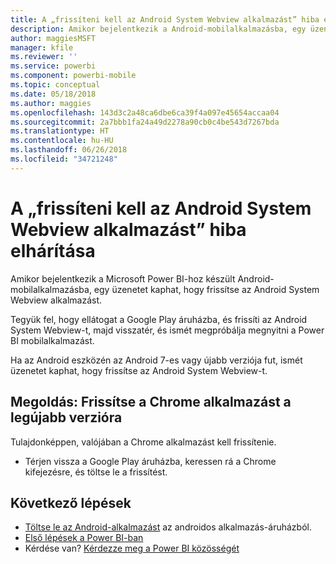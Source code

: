 ```yaml
---
title: A „frissíteni kell az Android System Webview alkalmazást” hiba elhárítása – Power BI
description: Amikor bejelentkezik a Android-mobilalkalmazásba, egy üzenetet kaphat, hogy frissítse az Android System Webview alkalmazást.
author: maggiesMSFT
manager: kfile
ms.reviewer: ''
ms.service: powerbi
ms.component: powerbi-mobile
ms.topic: conceptual
ms.date: 05/18/2018
ms.author: maggies
ms.openlocfilehash: 143d3c2a48ca6dbe6ca39f4a097e45654accaa04
ms.sourcegitcommit: 2a7bbb1fa24a49d2278a90cb0c4be543d7267bda
ms.translationtype: HT
ms.contentlocale: hu-HU
ms.lasthandoff: 06/26/2018
ms.locfileid: "34721248"
---
```

# <a name="fixing-need-to-update-android-system-webview"></a>A „frissíteni kell az Android System Webview alkalmazást” hiba elhárítása
Amikor bejelentkezik a Microsoft Power BI-hoz készült Android-mobilalkalmazásba, egy üzenetet kaphat, hogy frissítse az Android System Webview alkalmazást. 

Tegyük fel, hogy ellátogat a Google Play áruházba, és frissíti az Android System Webview-t, majd visszatér, és ismét megpróbálja megnyitni a Power BI mobilalkalmazást. 

Ha az Android eszközén az Android 7-es vagy újabb verziója fut, ismét üzenetet kaphat, hogy frissítse az Android System Webview-t. 

## <a name="solution-upgrade-your-version-of-the-chrome-app"></a>Megoldás: Frissítse a Chrome alkalmazást a legújabb verzióra
Tulajdonképpen, valójában a Chrome alkalmazást kell frissítenie. 

* Térjen vissza a Google Play áruházba, keressen rá a Chrome kifejezésre, és töltse le a frissítést.

## <a name="next-steps"></a>Következő lépések
* [Töltse le az Android-alkalmazást](http://go.microsoft.com/fwlink/?LinkID=544867) az androidos alkalmazás-áruházból.
* [Első lépések a Power BI-ban](service-get-started.md)
* Kérdése van? [Kérdezze meg a Power BI közösségét](http://community.powerbi.com/)

